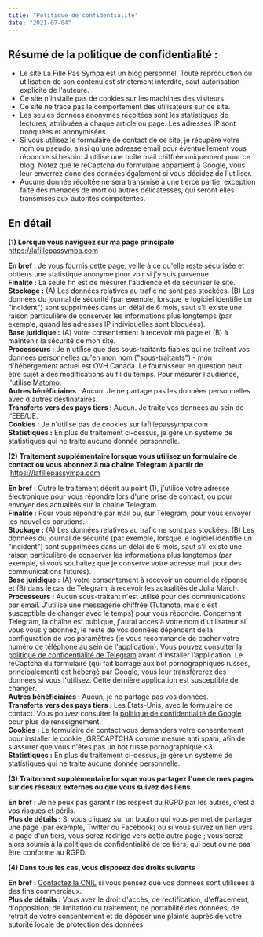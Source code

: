 ```yaml
---
title: "Politique de confidentialité"
date: "2021-07-04"
---
```


## Résumé de la politique de confidentialité :

- Le site La Fille Pas Sympa est un blog personnel. Toute reproduction ou utilisation de son contenu est strictement interdite, sauf autorisation explicite de l'auteure.
- Ce site n'installe pas de cookies sur les machines des visiteurs.
- Ce site ne trace pas le comportement des utilisateurs sur ce site.
- Les seules données anonymes récoltées sont les statistiques de lectures, attribuées à chaque article ou page. Les adresses IP sont tronquées et anonymisées.
- Si vous utilisez le formulaire de contact de ce site, je récupère votre nom ou pseudo, ainsi qu'une adresse email pour éventuellement vous répondre si besoin. J'utilise une boîte mail chiffrée uniquement pour ce blog. Notez que le reCaptcha du formulaire appartient à Google, vous leur enverrez donc des données également si vous décidez de l'utiliser.
- Aucune donnée récoltée ne sera transmise à une tierce partie, exception faite des menaces de mort ou autres délicatesses, qui seront elles transmises aux autorités compétentes.

## En détail

**(1) Lorsque vous naviguez sur ma page principale** https://lafillepassympa.com

**En bref :** Je vous fournis cette page, veille à ce qu'elle reste sécurisée et obtiens une statistique anonyme pour voir si j'y suis parvenue.  
**Finalité :** La seule fin est de mesurer l'audience et de sécuriser le site.  
**Stockage :** (A) Les données relatives au trafic ne sont pas stockées. (B) Les données du journal de sécurité (par exemple, lorsque le logiciel identifie un "incident") sont supprimées dans un délai de 6 mois, sauf s'il existe une raison particulière de conserver les informations plus longtemps (par exemple, quand les adresses IP individuelles sont bloquées).  
**Base juridique :** (A) votre consentement à recevoir ma page et (B) à maintenir la sécurité de mon site.  
**Processeurs :** Je n'utilise que des sous-traitants fiables qui ne traitent vos données personnelles qu'en mon nom ("sous-traitants") - mon d'hébergement actuel est OVH Canada. Le fournisseur en question peut être sujet à des modifications au fil du temps. Pour mesurer l'audience, j'utilise [Matomo](https://fr.matomo.org).  
**Autres bénéficiaires :** Aucun. Je ne partage pas les données personnelles avec d'autres destinataires.  
**Transferts vers des pays tiers :** Aucun. Je traite vos données au sein de l'EEE/UE.  
**Cookies :** Je n'utilise pas de cookies sur lafillepassympa.com  
**Statistiques :** En plus du traitement ci-dessus, je gère un système de statistiques qui ne traite aucune donnée personnelle.

**(2) Traitement supplémentaire lorsque vous utilisez un formulaire de contact ou vous abonnez à ma chaîne Telegram à partir de**  https://lafillepassympa.com

**En bref :** Outre le traitement décrit au point (1), j'utilise votre adresse électronique pour vous répondre lors d'une prise de contact, ou pour envoyer des actualités sur la chaîne Telegram.  
**Finalité :** Pour vous répondre par mail ou, sur Telegram, pour vous envoyer les nouvelles parutions.  
**Stockage :** (A) Les données relatives au trafic ne sont pas stockées. (B) Les données du journal de sécurité (par exemple, lorsque le logiciel identifie un "incident") sont supprimées dans un délai de 6 mois, sauf s'il existe une raison particulière de conserver les informations plus longtemps (par exemple, si vous souhaitez que je conserve votre adresse mail pour des communications futures).  
**Base juridique :** (A) votre consentement à recevoir un courriel de réponse et (B) dans le cas de Telegram, à recevoir les actualités de Julia March.  
**Processeurs :** Aucun sous-traitant n'est utilisé pour des communications par email. J'utilise une messagerie chiffrée (Tutanota, mais c'est susceptible de changer avec le temps) pour vous répondre. Concernant Telegram, la chaîne est publique, j'aurai accès à votre nom d'utilisateur si vous vous y abonnez, le reste de vos données dépendent de la configuration de vos paramètres (je vous recommande de cacher votre numéro de téléphone au sein de l'application). Vous pouvez consulter [la politique de confidentialité de Telegram](https://policies.google.com/privacy?hl=en#infocollect) avant d'installer l'application. Le reCaptcha du formulaire (qui fait barrage aux bot pornographiques russes, principalement) est hébergé par Google, vous leur transfèrerez des données si vous l'utilisez. Cette dernière application est susceptible de changer.  
**Autres bénéficiaires :** Aucun, je ne partage pas vos données.  
**Transferts vers des pays tiers :** Les États-Unis, avec le formulaire de contact. Vous pouvez consulter la [politique de confidentialité de Google](https://policies.google.com/privacy?hl=en#infocollect) pour plus de renseignement.  
**Cookies :** Le formulaire de contact vous demandera votre consentement pour installer le cookie \_GRECAPTCHA comme mesure anti spam, afin de s'assurer que vous n'êtes pas un bot russe pornographique <3  
**Statistiques :** En plus du traitement ci-dessus, je gère un système de statistiques qui ne traite aucune donnée personnelle.

**(3) Traitement supplémentaire lorsque vous partagez l'une de mes pages sur des réseaux externes ou que vous suivez des liens**.

**En bref :** Je ne peux pas garantir les respect du RGPD par les autres, c'est à vos risques et périls.  
**Plus de détails :** Si vous cliquez sur un bouton qui vous permet de partager une page (par exemple, Twitter ou Facebook) ou si vous suivez un lien vers la page d'un tiers, vous serez redirigé vers cette autre page ; vous serez alors soumis à la politique de confidentialité de ce tiers, qui peut ou ne pas être conforme au RGPD.

**(4) Dans tous les cas, vous disposez des droits suivants**

**En bref :** [Contactez la CNIL](https://www.cnil.fr/fr/plaintes) si vous pensez que vos données sont utilisées à des fins commerciaux.  
**Plus de détails :** Vous avez le droit d'accès, de rectification, d'effacement, d'opposition, de limitation du traitement, de portabilité des données, de retrait de votre consentement et de déposer une plainte auprès de votre autorité locale de protection des données.
